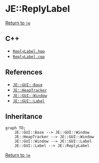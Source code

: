 # JE::ReplyLabel

[Return to `je`](/docs/je.md)

## C++

- [`ReplyLabel.hpp`](/src/je/ReplyLabel.hpp)
- [`ReplyLabel.cpp`](/src/je/ReplyLabel.cpp)

## References

- [`JE::GUI::Base`](/docs/je/GUI/Base.md)
- [`JE::HeapTracker`](/docs/je/HeapTracker.md)
- [`JE::GUI::Window`](/docs/je/GUI/Window.md)
- [`JE::GUI::Label`](/docs/je/GUI/Label.md)

## Inheritance

```mermaid
graph TD;
    JE::GUI::Base --> JE::GUI::Window
    JE::HeapTracker --> JE::GUI::Window
    JE::GUI::Window --> JE::GUI::Label
    JE::GUI::Label --> JE::ReplyLabel
```

[Return to `je`](/docs/je.md)